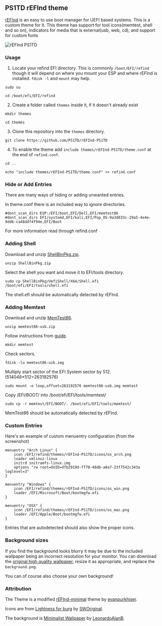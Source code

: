 ## PS1TD rEFInd theme

[rEFInd](http://www.rodsbooks.com/refind/) is an easy to use boot manager for UEFI
based systems. This is a custom theme for it.
This theme has support for tool icons(memtest, shell and so on),
indicators for media that is external(usb, web, cd),
and support for custom fonts

![rEFInd PS1TD](http://i.imgur.com/3bMG6U7.png)

### Usage

1.  Locate your refind EFI directory. This is commonly `/boot/EFI/refind`
    though it will depend on where you mount your ESP and where rEFInd is
    installed. `fdisk -l` and `mount` may help.

```
sudo su
```

```
cd /boot/efi/EFI/refind
```

2.  Create a folder called `themes` inside it, if it doesn't already exist

```
mkdir themes
```

```
cd themes
```

3.  Clone this repository into the `themes` directory.

```
git clone https://github.com/PS1TD/rEFInd-PS1TD
```

4.  To enable the theme add `include themes/rEFInd-PS1TD/theme.conf` at the end of
    `refind.conf`.

```
cd ..
```

```
echo "include themes/rEFInd-PS1TD/theme.conf" >> refind.conf
```

### Hide or Add Entries

There are many ways of hiding or adding unwanted entries.

In theme.conf there is an included way to ignore directories.

```
#dont_scan_dirs ESP:/EFI/boot,EFI/Dell,EFI/memtest86
#dont_scan_dirs EFI/systemd,EFI/kali,EFI/Pop_OS-9a3d833c-29a5-4e4e-9dd6-ca48ddf4f94e,EFI/Boot
```

For more information read through refind.conf

### Adding Shell

Download and unzip [ShellBinPkg.zip](https://github.com/tianocore/edk2/releases/download/edk2-stable201911/ShellBinPkg.zip).

```
unzip ShellBinPkg.zip
```

Select the shell you want and move it to EFI/tools directory.

```cp ShellBinPkg/UefiShell/X64/Shell.efi /boot/efi/EFI/tools/shell.efi
sudo cp ShellBinPkg/UefiShell/X64/Shell.efi /boot/efi/EFI/tools/shell.efi
```

The shell.efi should be automatically detected by rEFInd.

### Adding Memtest

Download and unzip [MemTest86](https://www.memtest86.com/download.htm).

```
unzip memtest86-usb.zip
```

Follow instructions from [guide](https://www.memtest86.com/tech_configuring-grub.html).

```
mkdir memtest
```

Check sectors.

```
fdisk -lu memtest86-usb.img
```

Multiply start sector of the EFI System sector by 512. (514048\*512=263192576)

```
sudo mount -o loop,offset=263192576 memtest86-usb.img memtest
```

Copy /EFI/BOOT/ into /boot/efi/EFI/tools/memtest/

```
sudo cp -r memtest/EFI/BOOT/. /boot/efi/EFI/tools/memtest/
```

MemTest86 should be automatically detected by rEFInd.

### Custom Entries

Here's an example of custom menuentry configuration (from the screenshot)

```nginx
menuentry "Arch Linux" {
	icon /EFI/refind/themes/rEFInd-PS1TD/icons/os_arch.png
	loader vmlinuz-linux
	initrd initramfs-linux.img
	options "rw root=UUID=dfb2919d-ff78-48db-a8a7-23f7542c343a loglevel=3"
}

menuentry "Windows" {
	icon /EFI/refind/themes/rEFInd-PS1TD/icons/os_win.png
	loader /EFI/Microsoft/Boot/bootmgfw.efi
}

menuentry "OSX" {
	icon /EFI/refind/themes/rEFInd-PS1TD/icons/os_mac.png
	loader /EFI/Apple/Boot/bootmgfw.efi
}
```

Entries that are autodetected should also show the proper icons.

### Background sizes

If you find the background looks blurry it may be due to the included wallpaper
being an incorrect resolution for your monitor. You can download the [original
high quality wallpaper][wallpaper], resize it as appropriate, and replace the
`background.png`.

You can of course also choose your own background!

### Attribution

The Theme is a modified [rEFInd-minimal][refind-minimal] theme by [evanpurkhiser][refind-minimal-author].

Icons are from [Lightness for burg][icons] by [SWOriginal][icon-author].

The background is [Minimalist Wallpaper][wallpaper] by
[LeonardoAIanB][wallpaper-author].

[refind-minimal]: https://github.com/evanpurkhiser/rEFInd-minimal
[refind-minimal-author]: https://github.com/evanpurkhiser
[icons]: http://sworiginal.deviantart.com/art/Lightness-for-burg-181461810
[icon-author]: http://sworiginal.deviantart.com/
[wallpaper]: http://leonardoalanb.deviantart.com/art/Minimalist-wallpaper-295519786
[wallpaper-author]: http://leonardoalanb.deviantart.com/

